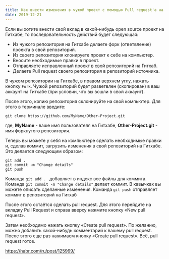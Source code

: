 ```yaml
---
title: Как внести изменения в чужой проект c помощью Pull request'а на GitHub
date: 2019-12-21
---
```


Если вы хотите внести свой вклад в какой-нибудь open source проект на Гитхабе, то последовательность действий будет следующая:

* Из чужого репозитория на Гитхабе делаете форк (ответвление) проекта в свой репозиторий.
* Из своего репозитория клонируете проект к себе на компьютер.
* Вносите необходимые правки в проект.
* Отправляете исправленный проект в свой репозиторий на Гитхаб.
* Делаете Pull request своего репозитория в репозиторий источника.

В чужом репозитории на Гитхабе, в правом верхнем углу, нажать кнопку `Fork`. Чужой репозиторий будет разветвлен (скопирован) в ваш аккаунт на Гитхабе (при условии, что вы вошли в свой аккаунт).

После этого, копию репозитория склонируйте на свой компьютер. Для этого в терминале введите:

```
git clone https://github.com/MyName/Other-Project.git
```

где, **MyName** - ваше имя пользователя на Гитхабе, **Other-Project.git** - имя форкнутого репозитория.

Теперь вы можете у себя на компьютере сделать необходимые правки и, сделав коммит, загрузить изменения в свой репозиторий на Гитхабе. Это делается следующим образом:

```
git add . 
git commit -m "Change details"
git push 
```

Команда ```git add . ```  добавляет в индекс все файлы для коммита. Команда ```git commit -m "Change details"``` делает коммит. В кавычках вы можете описать сделанные изменения. Команда ```git push``` отправляет коммит в репозиторий на Гитхаб

После этого остаётся сделать pull request. Для этого перейдите на вкладку Pull Request и справа вверху нажмите кнопку «New pull request».

Затем необходимо нажать кнопку «Create pull request». По желанию, можно добавить какой-нибудь комментарий к вашему pull request. После этого еще раз нажимаем кнопку «Create pull request». Всё, pull request готов.


https://habr.com/ru/post/125999/